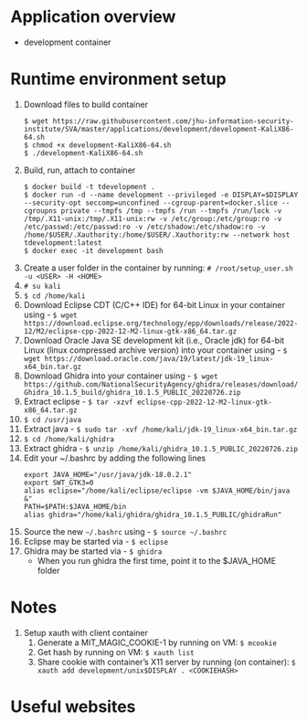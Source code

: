 # Application overview
* development container

# Runtime environment setup
1. Download files to build container
    ```
    $ wget https://raw.githubusercontent.com/jhu-information-security-institute/SVA/master/applications/development/development-KaliX86-64.sh
    $ chmod +x development-KaliX86-64.sh
    $ ./development-KaliX86-64.sh
    ```
1. Build, run, attach to container
    ```
    $ docker build -t tdevelopment .
    $ docker run -d --name development --privileged -e DISPLAY=$DISPLAY --security-opt seccomp=unconfined --cgroup-parent=docker.slice --cgroupns private --tmpfs /tmp --tmpfs /run --tmpfs /run/lock -v /tmp/.X11-unix:/tmp/.X11-unix:rw -v /etc/group:/etc/group:ro -v /etc/passwd:/etc/passwd:ro -v /etc/shadow:/etc/shadow:ro -v /home/$USER/.Xauthority:/home/$USER/.Xauthority:rw --network host tdevelopment:latest
    $ docker exec -it development bash 
    ```
1. Create a user folder in the container by running: `# /root/setup_user.sh -u <USER> -H <HOME> `
1. `# su kali`
1. `$ cd /home/kali`
1. Download Eclipse CDT (C/C++ IDE) for 64-bit Linux in your container using - `$ wget https://download.eclipse.org/technology/epp/downloads/release/2022-12/M2/eclipse-cpp-2022-12-M2-linux-gtk-x86_64.tar.gz`
1. Download Oracle Java SE development kit (i.e., Oracle jdk) for 64-bit Linux (linux compressed archive version) into your container using - `$ wget https://download.oracle.com/java/19/latest/jdk-19_linux-x64_bin.tar.gz`
1. Download Ghidra into your container using - `$ wget https://github.com/NationalSecurityAgency/ghidra/releases/download/Ghidra_10.1.5_build/ghidra_10.1.5_PUBLIC_20220726.zip`
1. Extract eclipse - `$ tar -xzvf eclipse-cpp-2022-12-M2-linux-gtk-x86_64.tar.gz`
1. `$ cd /usr/java`
1. Extract java - `$ sudo tar -xvf /home/kali/jdk-19_linux-x64_bin.tar.gz`
1. `$ cd /home/kali/ghidra`
1. Extract ghidra - `$ unzip /home/kali/ghidra_10.1.5_PUBLIC_20220726.zip`
1. Edit your ~/.bashrc by adding the following lines
    ```
    export JAVA_HOME="/usr/java/jdk-18.0.2.1"
    export SWT_GTK3=0
    alias eclipse="/home/kali/eclipse/eclipse -vm $JAVA_HOME/bin/java &"
    PATH=$PATH:$JAVA_HOME/bin
    alias ghidra="/home/kali/ghidra/ghidra_10.1.5_PUBLIC/ghidraRun"
    ```
1. Source the new `~/.bashrc` using - `$ source ~/.bashrc`
1. Eclipse may be started via - `$ eclipse`
1. Ghidra may be started via - `$ ghidra`
    * When you run ghidra the first time, point it to the $JAVA_HOME folder
# Notes
1. Setup xauth with client container
    1. Generate a MIT_MAGIC_COOKIE-1 by running on VM: `$ mcookie`
    1. Get <COOKIEHASH> hash by running on VM: `$ xauth list`
    1. Share cookie with container’s X11 server by running (on container): `$ xauth add development/unix$DISPLAY . <COOKIEHASH>`
# Useful websites
